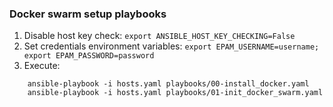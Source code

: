 ### Docker swarm setup playbooks

1. Disable host key check:
```export ANSIBLE_HOST_KEY_CHECKING=False```
2. Set credentials environment variables:
```export EPAM_USERNAME=username; export EPAM_PASSWORD=password```
3. Execute:
```
    ansible-playbook -i hosts.yaml playbooks/00-install_docker.yaml
    ansible-playbook -i hosts.yaml playbooks/01-init_docker_swarm.yaml
```
